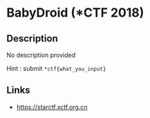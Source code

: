 # BabyDroid (*CTF 2018)

## Description
>>>
No description provided

Hint : submit `*ctf{what_you_input}`
>>>

## Links
* https://starctf.xctf.org.cn
